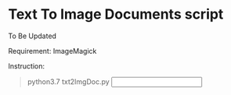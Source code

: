 # Text To Image Documents script

To Be Updated

Requirement: ImageMagick 

Instruction: 
> python3.7 txt2ImgDoc.py <input folder> <output folder>

